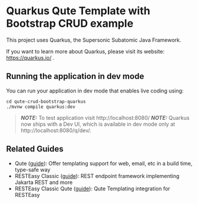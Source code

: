 # Quarkus Qute Template with Bootstrap CRUD example

This project uses Quarkus, the Supersonic Subatomic Java Framework.

If you want to learn more about Quarkus, please visit its website: https://quarkus.io/ .

## Running the application in dev mode

You can run your application in dev mode that enables live coding using:
```shell script
cd qute-crud-bootstrap-quarkus
./mvnw compile quarkus:dev
```

> **_NOTE:_**  To test application visit http://localhost:8080/
**_NOTE:_**  Quarkus now ships with a Dev UI, which is available in dev mode only at http://localhost:8080/q/dev/.


## Related Guides

- Qute ([guide](https://quarkus.io/guides/qute)): Offer templating support for web, email, etc in a build time, type-safe way
- RESTEasy Classic ([guide](https://quarkus.io/guides/resteasy)): REST endpoint framework implementing Jakarta REST and more
- RESTEasy Classic Qute ([guide](https://quarkus.io/guides/qute)): Qute Templating integration for RESTEasy